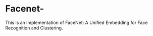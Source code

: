 # Facenet-
This is an implementation of FaceNet: A Unified Embedding for Face Recognition and Clustering.
